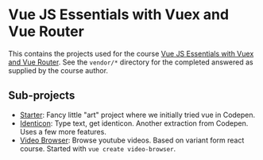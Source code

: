 # Vue JS Essentials with Vuex and Vue Router

This contains the projects used for the course [Vue JS Essentials with Vuex and Vue Router](https://www.udemy.com/vue-js-course/).
See the `vendor/*` directory for the completed answered as supplied by the course author.

## Sub-projects

* [Starter](./starter/index.html): Fancy little "art" project where we initially tried vue in Codepen.
* [Identicon](./identicon/index.html): Type text, get identicon. Another extraction from Codepen. Uses a few more features.
* [Video Browser](./video-browser/index.html): Browse youtube videos. Based on variant form react course. Started with `vue create video-browser`.
